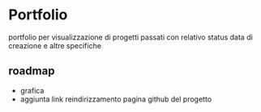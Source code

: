 # Portfolio

portfolio per visualizzazione di progetti passati con relativo status data di creazione e altre specifiche

## roadmap

- grafica
- aggiunta link reindirizzamento pagina github del progetto





